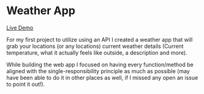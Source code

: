 # Weather App

[Live Demo](https://taylorjonestrt.github.io/weather-app/)



For my first project to utilize using an API I created a weather app that will grab your locations (or any locations) current weather details (Current temperature, what it actually feels like outside, a description and more).



While building the web app I focused on having every function/method be aligned with the single-responsibility principle as much as possible (may have been able to do it in other places as well, if I missed any open an issue to point it out!).